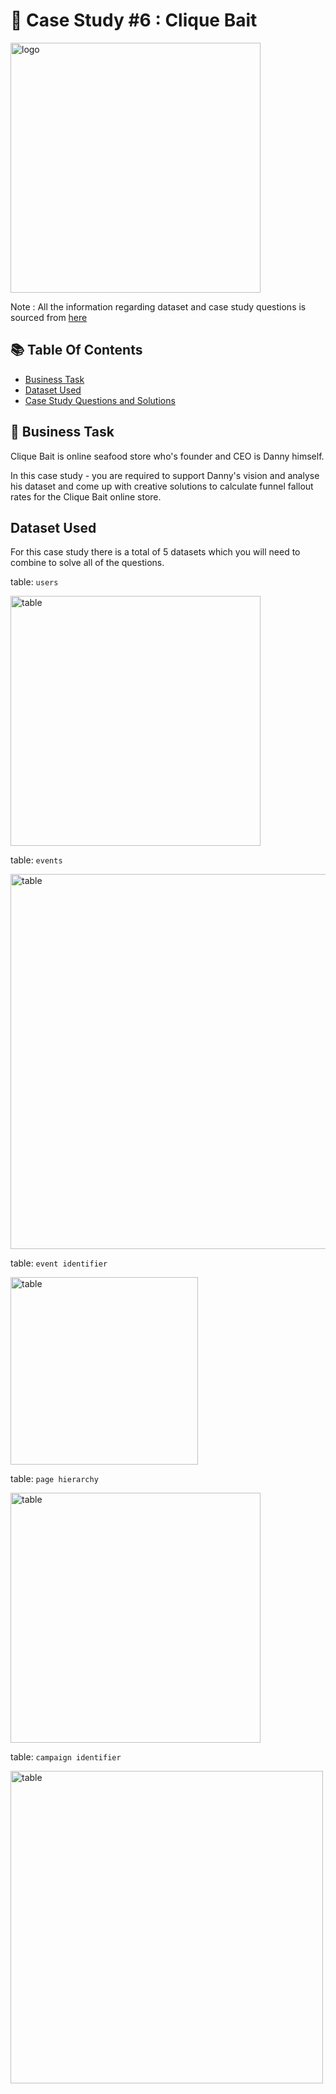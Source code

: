 # 🐠 Case Study #6 : Clique Bait


<img align= "center" alt=" logo" width= "400" src= "https://8weeksqlchallenge.com/images/case-study-designs/6.png">


Note : All the information regarding dataset and case study questions is sourced from [here](https://8weeksqlchallenge.com/case-study-6/)


## 📚 Table Of Contents

* [Business Task]()
* [Dataset Used]()
* [Case Study Questions and Solutions]()


## 📩 Business Task

Clique Bait is online seafood store who's founder and CEO is Danny himself.

In this case study - you are required to support Danny's vision and analyse his dataset and come up with creative solutions to calculate funnel fallout rates for 
the Clique Bait online store.

## Dataset Used
 For this case study there is a total of 5 datasets which you will need to combine to solve all of the questions.
 
table: `users`



<img align= "center" alt= "table" width= "400" src= "https://github.com/akansha1104/8-weeks-SQL-challenges/assets/94058322/bf1a8e08-8969-4786-819e-17f097207b91">



 
table: `events`



<img align= "center" alt= "table" width= "600" src= "https://github.com/akansha1104/8-weeks-SQL-challenges/assets/94058322/5cfc358b-9582-4d06-98a9-320c29ae5d28">





 
table: `event identifier`



<img align= "center" alt= "table" width= "300" src= "https://github.com/akansha1104/8-weeks-SQL-challenges/assets/94058322/ac630926-214f-4871-8814-f854da08c73f">






 
table: `page hierarchy`



<img align= "center" alt= "table" width= "400" src= "https://github.com/akansha1104/8-weeks-SQL-challenges/assets/94058322/6cb6d983-7049-45e9-a563-e7afe4b31a08">







table: `campaign identifier`



<img align= "center" alt= "table" width= "500" src= "https://github.com/akansha1104/8-weeks-SQL-challenges/assets/94058322/1ae5d117-aa59-473f-9c12-339d2b8c2138">








 



